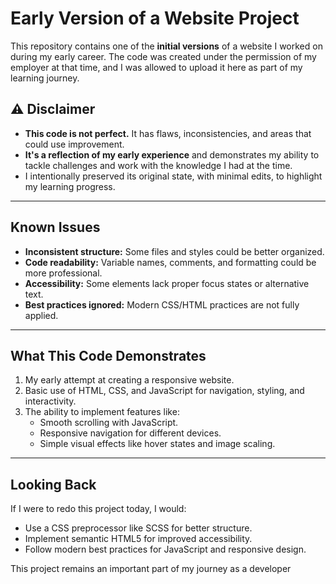 # Early Version of a Website Project

This repository contains one of the **initial versions** of a website I worked on during my early career. The code was created under the permission of my employer at that time, and I was allowed to upload it here as part of my learning journey.

## ⚠️ Disclaimer  
- **This code is not perfect.** It has flaws, inconsistencies, and areas that could use improvement.  
- **It's a reflection of my early experience** and demonstrates my ability to tackle challenges and work with the knowledge I had at the time.  
- I intentionally preserved its original state, with minimal edits, to highlight my learning progress.


---

## Known Issues  
- **Inconsistent structure:** Some files and styles could be better organized.  
- **Code readability:** Variable names, comments, and formatting could be more professional.  
- **Accessibility:** Some elements lack proper focus states or alternative text.  
- **Best practices ignored:** Modern CSS/HTML practices are not fully applied.

---

## What This Code Demonstrates  
1. My early attempt at creating a responsive website.  
2. Basic use of HTML, CSS, and JavaScript for navigation, styling, and interactivity.  
3. The ability to implement features like:
   - Smooth scrolling with JavaScript.
   - Responsive navigation for different devices.
   - Simple visual effects like hover states and image scaling.

---

## Looking Back  
If I were to redo this project today, I would:  
- Use a CSS preprocessor like SCSS for better structure.  
- Implement semantic HTML5 for improved accessibility.  
- Follow modern best practices for JavaScript and responsive design.  

This project remains an important part of my journey as a developer